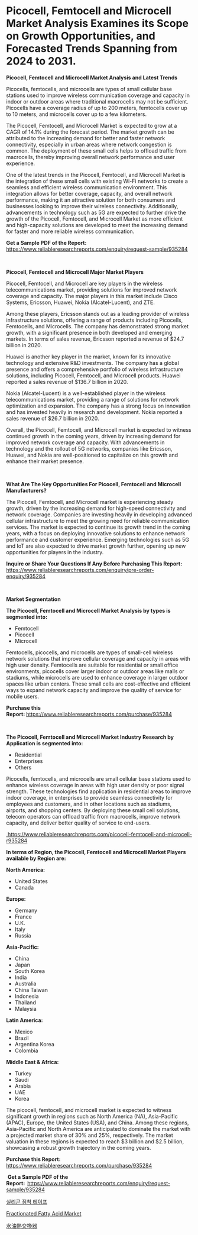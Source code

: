 <p><h1>Picocell, Femtocell and Microcell Market Analysis Examines its Scope on Growth Opportunities, and Forecasted Trends Spanning from 2024 to 2031.</h1></p><p><strong>Picocell, Femtocell and Microcell Market Analysis and Latest Trends</strong></p>
<p><p>Picocells, femtocells, and microcells are types of small cellular base stations used to improve wireless communication coverage and capacity in indoor or outdoor areas where traditional macrocells may not be sufficient. Picocells have a coverage radius of up to 200 meters, femtocells cover up to 10 meters, and microcells cover up to a few kilometers.</p><p>The Picocell, Femtocell, and Microcell Market is expected to grow at a CAGR of 14.1% during the forecast period. The market growth can be attributed to the increasing demand for better and faster network connectivity, especially in urban areas where network congestion is common. The deployment of these small cells helps to offload traffic from macrocells, thereby improving overall network performance and user experience.</p><p>One of the latest trends in the Picocell, Femtocell, and Microcell Market is the integration of these small cells with existing Wi-Fi networks to create a seamless and efficient wireless communication environment. This integration allows for better coverage, capacity, and overall network performance, making it an attractive solution for both consumers and businesses looking to improve their wireless connectivity. Additionally, advancements in technology such as 5G are expected to further drive the growth of the Picocell, Femtocell, and Microcell Market as more efficient and high-capacity solutions are developed to meet the increasing demand for faster and more reliable wireless communication.</p></p>
<p><strong>Get a Sample PDF of the Report:&nbsp;</strong> <a href="https://www.reliableresearchreports.com/enquiry/request-sample/935284">https://www.reliableresearchreports.com/enquiry/request-sample/935284</a></p>
<p>&nbsp;</p>
<p><strong>Picocell, Femtocell and Microcell Major Market Players</strong></p>
<p><p>Picocell, Femtocell, and Microcell are key players in the wireless telecommunications market, providing solutions for improved network coverage and capacity. The major players in this market include Cisco Systems, Ericsson, Huawei, Nokia (Alcatel-Lucent), and ZTE.</p><p>Among these players, Ericsson stands out as a leading provider of wireless infrastructure solutions, offering a range of products including Picocells, Femtocells, and Microcells. The company has demonstrated strong market growth, with a significant presence in both developed and emerging markets. In terms of sales revenue, Ericsson reported a revenue of $24.7 billion in 2020.</p><p>Huawei is another key player in the market, known for its innovative technology and extensive R&D investments. The company has a global presence and offers a comprehensive portfolio of wireless infrastructure solutions, including Picocell, Femtocell, and Microcell products. Huawei reported a sales revenue of $136.7 billion in 2020.</p><p>Nokia (Alcatel-Lucent) is a well-established player in the wireless telecommunications market, providing a range of solutions for network optimization and expansion. The company has a strong focus on innovation and has invested heavily in research and development. Nokia reported a sales revenue of $26.7 billion in 2020.</p><p>Overall, the Picocell, Femtocell, and Microcell market is expected to witness continued growth in the coming years, driven by increasing demand for improved network coverage and capacity. With advancements in technology and the rollout of 5G networks, companies like Ericsson, Huawei, and Nokia are well-positioned to capitalize on this growth and enhance their market presence.</p></p>
<p>&nbsp;</p>
<p><strong>What Are The Key Opportunities For Picocell, Femtocell and Microcell Manufacturers?</strong></p>
<p><p>The Picocell, Femtocell, and Microcell market is experiencing steady growth, driven by the increasing demand for high-speed connectivity and network coverage. Companies are investing heavily in developing advanced cellular infrastructure to meet the growing need for reliable communication services. The market is expected to continue its growth trend in the coming years, with a focus on deploying innovative solutions to enhance network performance and customer experience. Emerging technologies such as 5G and IoT are also expected to drive market growth further, opening up new opportunities for players in the industry.</p></p>
<p><strong>Inquire or Share Your Questions If Any Before Purchasing This Report:</strong> <a href="https://www.reliableresearchreports.com/enquiry/pre-order-enquiry/935284">https://www.reliableresearchreports.com/enquiry/pre-order-enquiry/935284</a></p>
<p>&nbsp;</p>
<p><strong>Market Segmentation</strong></p>
<p><strong>The Picocell, Femtocell and Microcell Market Analysis by types is segmented into:</strong></p>
<p><ul><li>Femtocell</li><li>Picocell</li><li>Microcell</li></ul></p>
<p><p>Femtocells, picocells, and microcells are types of small-cell wireless network solutions that improve cellular coverage and capacity in areas with high user density. Femtocells are suitable for residential or small office environments, picocells cover larger indoor or outdoor areas like malls or stadiums, while microcells are used to enhance coverage in larger outdoor spaces like urban centers. These small cells are cost-effective and efficient ways to expand network capacity and improve the quality of service for mobile users.</p></p>
<p><strong>Purchase this Report:&nbsp;</strong><a href="https://www.reliableresearchreports.com/purchase/935284">https://www.reliableresearchreports.com/purchase/935284</a></p>
<p>&nbsp;</p>
<p><strong>The Picocell, Femtocell and Microcell Market Industry Research by Application is segmented into:</strong></p>
<p><ul><li>Residential</li><li>Enterprises</li><li>Others</li></ul></p>
<p><p>Picocells, femtocells, and microcells are small cellular base stations used to enhance wireless coverage in areas with high user density or poor signal strength. These technologies find application in residential areas to improve indoor coverage, in enterprises to provide seamless connectivity for employees and customers, and in other locations such as stadiums, airports, and shopping centers. By deploying these small cell solutions, telecom operators can offload traffic from macrocells, improve network capacity, and deliver better quality of service to end-users.</p></p>
<p><a href="https://www.reliableresearchreports.com/picocell-femtocell-and-microcell-r935284">&nbsp;https://www.reliableresearchreports.com/picocell-femtocell-and-microcell-r935284</a></p>
<p><strong>In terms of Region, the Picocell, Femtocell and Microcell Market Players available by Region are:</strong></p>
<p>
    <p> <strong> North America: </strong>
        <ul>
            <li>United States</li>
            <li>Canada</li>
        </ul>
        </p> 
    <p> <strong> Europe: </strong>
        <ul>
            <li>Germany</li>
            <li>France</li>
            <li>U.K.</li>
            <li>Italy</li>
            <li>Russia</li>
        </ul>
        </p> 
    <p> <strong> Asia-Pacific: </strong>
        <ul>
            <li>China</li>
            <li>Japan</li>
            <li>South Korea</li>
            <li>India</li>
            <li>Australia</li>
            <li>China Taiwan</li>
            <li>Indonesia</li>
            <li>Thailand</li>
            <li>Malaysia</li>
        </ul>
        </p> 
    <p> <strong> Latin America: </strong>
        <ul>
            <li>Mexico</li>
            <li>Brazil</li>
            <li>Argentina Korea</li>
            <li>Colombia</li>
        </ul>
        </p> 
    <p> <strong> Middle East & Africa: </strong>
        <ul>
            <li>Turkey</li>
            <li>Saudi</li>
            <li>Arabia</li>
            <li>UAE</li>
            <li>Korea</li>
        </ul>
    </p>
    </p>
<p><p>The picocell, femtocell, and microcell market is expected to witness significant growth in regions such as North America (NA), Asia-Pacific (APAC), Europe, the United States (USA), and China. Among these regions, Asia-Pacific and North America are anticipated to dominate the market with a projected market share of 30% and 25%, respectively. The market valuation in these regions is expected to reach $3 billion and $2.5 billion, showcasing a robust growth trajectory in the coming years.</p></p>
<p><strong>Purchase this Report: </strong><a href="https://www.reliableresearchreports.com/purchase/935284">https://www.reliableresearchreports.com/purchase/935284</a></p>
<p>&nbsp;<strong>Get a Sample PDF of the Report:&nbsp;&nbsp;</strong><a href="https://www.reliableresearchreports.com/enquiry/request-sample/935284">https://www.reliableresearchreports.com/enquiry/request-sample/935284</a></p>
<p><strong></strong></p>
<p><p><a href="https://medium.com/@cierrahayes1930/%EC%8B%A4%EB%A6%AC%EC%BD%98-%EC%A0%91%EC%B0%A9-%ED%85%8C%EC%9D%B4%ED%94%84-%EC%8B%9C%EC%9E%A5-%EA%B7%9C%EB%AA%A8%EB%8A%94-%EA%B8%80%EB%A1%9C%EB%B2%8C-%EC%82%B0%EC%97%85%EC%97%90%EC%84%9C-%EA%B0%80%EC%9E%A5-%EC%A2%8B%EC%9D%80-%EB%A7%88%EC%BC%80%ED%8C%85-%EC%B1%84%EB%84%90%EC%9D%84-%EB%B3%B4%EC%97%AC%EC%A4%8D%EB%8B%88%EB%8B%A4-1d9420c8df04">실리콘 점착 테이프</a></p><p><a href="https://zircon-bluebell-299.notion.site/Fractionated-Fatty-Acid-Market-Share-Market-New-Trends-Analysis-Report-By-Type-By-Application-By-ac1f9d50ec2a4c649e3a1734fb17ad7a">Fractionated Fatty Acid Market</a></p><p><a href="https://medium.com/@jackparker654/%E6%B0%B4%E6%B2%B9%E7%86%B1%E4%BA%A4%E6%8F%9B%E5%99%A8%E5%B8%82%E5%A0%B4%E8%A6%8F%E6%A8%A1-%E5%B8%82%E5%A0%B4%E5%B1%95%E6%9C%9B%E3%81%A8%E5%B8%82%E5%A0%B4%E4%BA%88%E6%B8%AC-2024%E5%B9%B4%E3%81%8B%E3%82%892031%E5%B9%B4-424ca67acfb9">水油熱交換器</a></p></p>